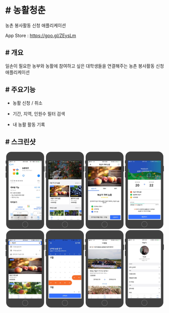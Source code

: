 # # 농활청춘

농촌 봉사활동 신청 애플리케이션

App Store : <https://goo.gl/ZEysLm>


## # 개요

일손이 필요한 농부와 농활에 참여하고 싶은 대학생들을 연결해주는 농촌 봉사활동 신청 애플리케이션


## # 주요기능

* 농활 신청 / 취소

* 기간, 지역, 인원수 필터 검색

* 내 농활 활동 기록


## # 스크린샷

<img src = "/image/농활청춘_1.png">
<img src = "/image/농활청춘_2.png">